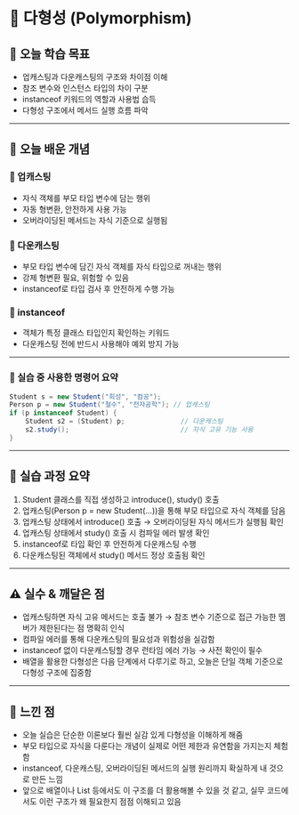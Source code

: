 # 📘 다형성 (Polymorphism)

## 🎯 오늘 학습 목표
- 업캐스팅과 다운캐스팅의 구조와 차이점 이해
- 참조 변수와 인스턴스 타입의 차이 구분
- instanceof 키워드의 역할과 사용법 습득
- 다형성 구조에서 메서드 실행 흐름 파악

---

## 🧠 오늘 배운 개념

### 🔹 업캐스팅
- 자식 객체를 부모 타입 변수에 담는 행위
- 자동 형변환, 안전하게 사용 가능
- 오버라이딩된 메서드는 자식 기준으로 실행됨

### 🔹 다운캐스팅
- 부모 타입 변수에 담긴 자식 객체를 자식 타입으로 꺼내는 행위
- 강제 형변환 필요, 위험할 수 있음
- instanceof로 타입 검사 후 안전하게 수행 가능

### 🔹 instanceof
- 객체가 특정 클래스 타입인지 확인하는 키워드
- 다운캐스팅 전에 반드시 사용해야 예외 방지 가능

---

### 🔹 실습 중 사용한 명령어 요약

```java
Student s = new Student("희성", "컴공");
Person p = new Student("철수", "전자공학"); // 업캐스팅
if (p instanceof Student) {
    Student s2 = (Student) p;              // 다운캐스팅
    s2.study();                            // 자식 고유 기능 사용
}
```

---

## 🧪 실습 과정 요약
1. Student 클래스를 직접 생성하고 introduce(), study() 호출
2. 업캐스팅(Person p = new Student(...))을 통해 부모 타입으로 자식 객체를 담음
3. 업캐스팅 상태에서 introduce() 호출 → 오버라이딩된 자식 메서드가 실행됨 확인
4. 업캐스팅 상태에서 study() 호출 시 컴파일 에러 발생 확인
5. instanceof로 타입 확인 후 안전하게 다운캐스팅 수행
6. 다운캐스팅된 객체에서 study() 메서드 정상 호출됨 확인

---

## ⚠️ 실수 & 깨달은 점
- 업캐스팅하면 자식 고유 메서드는 호출 불가 → 참조 변수 기준으로 접근 가능한 멤버가 제한된다는 점 명확히 인식
- 컴파일 에러를 통해 다운캐스팅의 필요성과 위험성을 실감함
- instanceof 없이 다운캐스팅할 경우 런타임 에러 가능 → 사전 확인이 필수
- 배열을 활용한 다형성은 다음 단계에서 다루기로 하고, 오늘은 단일 객체 기준으로 다형성 구조에 집중함

---

## 💭 느낀 점
- 오늘 실습은 단순한 이론보다 훨씬 실감 있게 다형성을 이해하게 해줌
- 부모 타입으로 자식을 다룬다는 개념이 실제로 어떤 제한과 유연함을 가지는지 체험함
- instanceof, 다운캐스팅, 오버라이딩된 메서드의 실행 원리까지 확실하게 내 것으로 만든 느낌
- 앞으로 배열이나 List 등에서도 이 구조를 더 활용해볼 수 있을 것 같고, 실무 코드에서도 이런 구조가 왜 필요한지 점점 이해되고 있음
